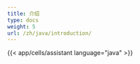 ```yaml
---
title: 介绍
type: docs
weight: 5
url: /zh/java/introduction/
---
```

{{< app/cells/assistant language="java" >}}
